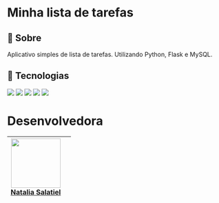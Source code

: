  <h1>Minha lista de tarefas</h1>

<h2>🔖 Sobre</h2>
<p>Aplicativo simples de lista de tarefas. Utilizando Python, Flask e MySQL.</p>

## 🚀  Tecnologias
<div>
  <img src="https://img.shields.io/badge/HTML-239120?style=for-the-badge&logo=html5&logoColor=white">
  <img src="https://img.shields.io/badge/Python-3776AB?style=for-the-badge&logo=python&logoColor=white">
  <img src="https://img.shields.io/badge/Flask-000000?style=for-the-badge&logo=flask&logoColor=white">
  <img src="https://img.shields.io/badge/MySQL-4479A1?style=for-the-badge&logo=mysql&logoColor=white">
  <img src="https://img.shields.io/badge/CSS-239120?&style=for-the-badge&logo=css3&logoColor=white">
</div>

# Desenvolvedora

| [<img loading="lazy" src="https://avatars.githubusercontent.com/u/146020906?v=4" width=115><br>Natalia Salatiel](https://github.com/nat-salatiel) ||
 :---: | :---: 

